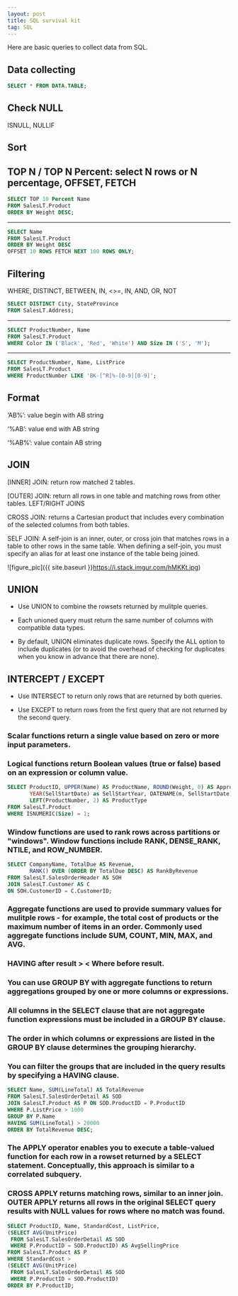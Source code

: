 ```yaml
---
layout: post
title: SQL survival kit
tag: SQL
---
```


Here are basic queries to collect data from SQL.

## Data collecting
```SQL
SELECT * FROM DATA.TABLE;
```
## Check NULL
ISNULL, NULLIF

## Sort
TOP N / TOP N Percent: select N rows or N percentage, OFFSET, FETCH
-----
```SQL
SELECT TOP 10 Percent Name
FROM SalesLT.Product
ORDER BY Weight DESC;
```
-----
```SQL
SELECT Name
FROM SalesLT.Product
ORDER BY Weight DESC
OFFSET 10 ROWS FETCH NEXT 100 ROWS ONLY;
```
## Filtering
WHERE, DISTINCT, BETWEEN, IN, <>=, IN, AND, OR, NOT
```SQL
SELECT DISTINCT City, StateProvince
FROM SalesLT.Address;
```
-----
```SQL
SELECT ProductNumber, Name
FROM SalesLT.Product
WHERE Color IN ('Black', 'Red', 'White') AND Size IN ('S', 'M');
```
-----
```SQL
SELECT ProductNumber, Name, ListPrice
FROM SalesLT.Product
WHERE ProductNumber LIKE 'BK-[^R]%-[0-9][0-9]';
```
## Format

‘AB%’: value begin with AB string

‘%AB’: value end with AB string

‘%AB%’: value contain AB string

[^R]: different from R string

## JOIN
[INNER] JOIN: return row matched 2 tables.

[OUTER] JOIN: return all rows in one table and matching rows from other tables. LEFT/RIGHT JOINS

CROSS JOIN: returns a Cartesian product that includes every combination of the selected columns from both tables.

SELF JOIN: A self-join is an inner, outer, or cross join that matches rows in a table to other rows in the same table. When defining a self-join, you must specify an alias for at least one instance of the table being joined.

![figure_pic]({{ site.baseurl }}https://i.stack.imgur.com/hMKKt.jpg)

## UNION
- Use UNION to combine the rowsets returned by mulitple queries.

- Each unioned query must return the same number of columns with compatible data types.

- By default, UNION eliminates duplicate rows. Specify the ALL option to include duplicates (or to avoid the overhead of checking for duplicates when you know in advance that there are none).

## INTERCEPT / EXCEPT
- Use INTERSECT to return only rows that are returned by both queries.

- Use EXCEPT to return rows from the first query that are not returned by the second query.

### Scalar functions return a single value based on zero or more input parameters.
### Logical functions return Boolean values (true or false) based on an expression or column value.

```SQL
SELECT ProductID, UPPER(Name) AS ProductName, ROUND(Weight, 0) AS ApproxWeight,
       YEAR(SellStartDate) as SellStartYear, DATENAME(m, SellStartDate) as SellStartMonth,
       LEFT(ProductNumber, 2) AS ProductType
FROM SalesLT.Product
WHERE ISNUMERIC(Size) = 1;
```

### Window functions are used to rank rows across partitions or "windows". Window functions include RANK, DENSE_RANK, NTILE, and ROW_NUMBER.

```SQL
SELECT CompanyName, TotalDue AS Revenue,
       RANK() OVER (ORDER BY TotalDue DESC) AS RankByRevenue
FROM SalesLT.SalesOrderHeader AS SOH
JOIN SalesLT.Customer AS C
ON SOH.CustomerID = C.CustomerID;
```

### Aggregate functions are used to provide summary values for mulitple rows - for example, the total cost of products or the maximum number of items in an order. Commonly used aggregate functions include SUM, COUNT, MIN, MAX, and AVG.
### HAVING after result > < Where before result.
### You can use GROUP BY with aggregate functions to return aggregations grouped by one or more columns or expressions.
### All columns in the SELECT clause that are not aggregate function expressions must be included in a GROUP BY clause.
### The order in which columns or expressions are listed in the GROUP BY clause determines the grouping hierarchy.
### You can filter the groups that are included in the query results by specifying a HAVING clause.

```SQL
SELECT Name, SUM(LineTotal) AS TotalRevenue
FROM SalesLT.SalesOrderDetail AS SOD
JOIN SalesLT.Product AS P ON SOD.ProductID = P.ProductID
WHERE P.ListPrice > 1000
GROUP BY P.Name
HAVING SUM(LineTotal) > 20000
ORDER BY TotalRevenue DESC;
```

### The APPLY operator enables you to execute a table-valued function for each row in a rowset returned by a SELECT statement. Conceptually, this approach is similar to a correlated subquery.
### CROSS APPLY returns matching rows, similar to an inner join. OUTER APPLY returns all rows in the original SELECT query results with NULL values for rows where no match was found.

```SQL
SELECT ProductID, Name, StandardCost, ListPrice,
(SELECT AVG(UnitPrice)
 FROM SalesLT.SalesOrderDetail AS SOD
 WHERE P.ProductID = SOD.ProductID) AS AvgSellingPrice
FROM SalesLT.Product AS P
WHERE StandardCost >
(SELECT AVG(UnitPrice)
 FROM SalesLT.SalesOrderDetail AS SOD
 WHERE P.ProductID = SOD.ProductID)
ORDER BY P.ProductID;
```

